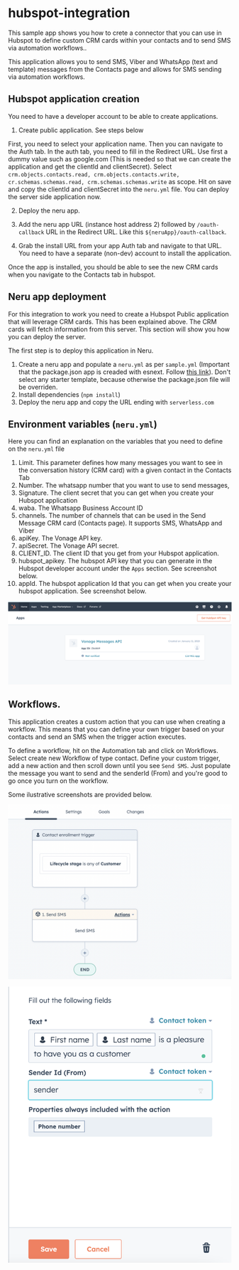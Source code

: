# hubspot-integration

This sample app shows you how to crete a connector that you can use in Hubspot to define custom CRM cards within your contacts and to send SMS via automation workflows..

This application allows you to send SMS, Viber and WhatsApp (text and template) messages from the Contacts page and allows for SMS sending via automation workflows.

## Hubspot application creation

You need to have a developer account to be able to create applications.

1. Create public application. See steps below

First, you need to select your application name. Then you can navigate to the Auth tab. In the auth tab, you need to fill in the Redirect URL. Use first a dummy value such as google.com (This is needed so that we can create the application and get the clientId and clientSecret). Select `crm.objects.contacts.read, crm.objects.contacts.write, cr.schemas.schemas.read, crm.schemas.schemas.write` as scope. Hit on save and copy the clientId and clientSecret into the `neru.yml` file. You can deploy the server side application now.

2. Deploy the neru app.

3. Add the neru app URL (instance host address 2) followed by `/oauth-callback` URL in the Redirect URL. Like this `${neruApp}/oauth-callback`.

4. Grab the install URL from your app Auth tab and navigate to that URL. You need to have a separate (non-dev) account to install the application.

Once the app is installed, you should be able to see the new CRM cards when you navigate to the Contacts tab in hubspot.

## Neru app deployment

For this integration to work you need to create a Hubspot Public application that will leverage CRM cards. This has been explained above. The CRM cards will fetch information from this server. This section will show you how you can deploy the server.

The first step is to deploy this application in Neru.

1. Create a neru app and populate a `neru.yml` as per `sample.yml` (Important that the package.json app is creaded with esnext. Follow [this link](https://vonage-neru.herokuapp.com/neru/tutorials/neru-dialer/neru/dialer/create-project)). Don't select any starter template, because otherwise the package.json file will be overriden.
2. Install dependencies (`npm install`)
3. Deploy the neru app and copy the URL ending with `serverless.com`

## Environment variables (`neru.yml`)

Here you can find an explanation on the variables that you need to define on the `neru.yml` file

1. Limit. This parameter defines how many messages you want to see in the conversation history (CRM card) with a given contact in the Contacts Tab
2. Number. The whatsapp number that you want to use to send messages,
3. Signature. The client secret that you can get when you create your Hubspot application
4. waba. The Whatsapp Business Account ID
5. channels. The number of channels that can be used in the Send Message CRM card (Contacts page). It supports SMS, WhatsApp and Viber
6. apiKey. The Vonage API key.
7. apiSecret. The Vonage API secret.
8. CLIENT_ID. The client ID that you get from your Hubspot application.
9. hubspot_apikey. The hubspot API key that you can generate in the Hubspot developer account under the `Apps` section. See screenshot below.
10. appId. The hubspot application Id that you can get when you create your hubspot application. See screenshot below.

![app settings](https://github.com/nexmo-se/hubspot-integration/blob/main/public/images/appsettings.png)

## Workflows.

This application creates a custom action that you can use when creating a workflow. This means that you can define your own trigger based on your contacts and send an SMS when the trigger action executes.

To define a workflow, hit on the Automation tab and click on Workflows. Select create new Workflow of type contact. Define your custom trigger, add a new action and then scroll down until you see `Send SMS`. Just populate the message you want to send and the senderId (From) and you're good to go once you turn on the workflow.

Some ilustrative screenshots are provided below.

![Workflow definition](https://github.com/nexmo-se/hubspot-integration/blob/main/public/images/workflowaction.png)

![Workflow parameters](https://github.com/nexmo-se/hubspot-integration/blob/main/public/images/workflowdefinition.png)
